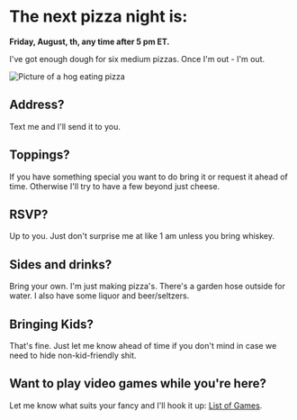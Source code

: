 # The next pizza night is:
**Friday, August, th, any time after 5 pm ET.**

I've got enough dough for six medium pizzas. Once I'm out - I'm out. 


![Picture of a hog eating pizza](https://pbs.twimg.com/media/ELHY0loWsAETBnb.jpg:large)

## Address?
Text me and I'll send it to you.

## Toppings?
If you have something special you want to do bring it or request it ahead of time. Otherwise I'll try to have a few beyond just cheese. 

## RSVP?
Up to you. Just don't surprise me at like 1 am unless you bring whiskey.

## Sides and drinks? 
Bring your own. I'm just making pizza's. There's a garden hose outside for water. I also have some liquor and beer/seltzers.

## Bringing Kids?
That's fine. Just let me know ahead of time if you don't mind in case we need to hide non-kid-friendly shit.

## Want to play video games while you're here?
Let me know what suits your fancy and I'll hook it up: [List of Games](https://lookerstudio.google.com/reporting/94b02eff-9149-449e-9dee-b54ea2af3a3c).

